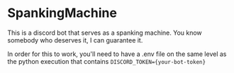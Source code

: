 # SpankingMachine
This is a discord bot that serves as a spanking machine. You know somebody who deserves it, I can guarantee it.

In order for this to work, you'll need to have a .env file on the same level as the python execution that contains `DISCORD_TOKEN={your-bot-token}`
